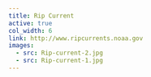 ```yaml
---
title: Rip Current
active: true
col_width: 6
link: http://www.ripcurrents.noaa.gov
images:
  - src: Rip-current-2.jpg
  - src: Rip-current-1.jpg
---
```

